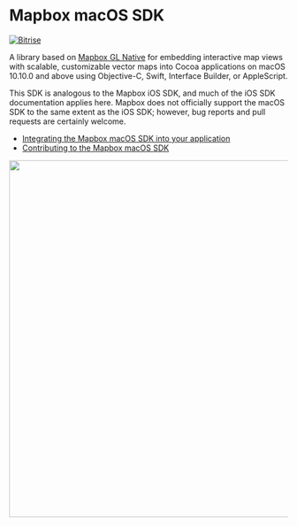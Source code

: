 # Mapbox macOS SDK

[![Bitrise](https://www.bitrise.io/app/155ef7da24b38dcd.svg?token=4KSOw_gd6WxTnvGE2rMttg&branch=master)](https://www.bitrise.io/app/155ef7da24b38dcd)

A library based on [Mapbox GL Native](../../README.md) for embedding interactive map views with scalable, customizable vector maps into Cocoa applications on macOS 10.10.0 and above using Objective-C, Swift, Interface Builder, or AppleScript.

This SDK is analogous to the Mapbox iOS SDK, and much of the iOS SDK documentation applies here. Mapbox does not officially support the macOS SDK to the same extent as the iOS SDK; however, bug reports and pull requests are certainly welcome.

* [Integrating the Mapbox macOS SDK into your application](INSTALL.md)
* [Contributing to the Mapbox macOS SDK](DEVELOPING.md)

<img alt="" src="screenshot.png" width="645">
